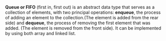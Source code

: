 <html>
<body>
<p dir="ltr"><strong>Queue or FIFO</strong> (first in, first out) is an abstract data type that serves as a collection of elements, with two principal operations: <strong>enqueue</strong>, the process of adding an element to the collection.(The element is added from the rear side) and <strong>dequeue</strong>, the process of removing the first element that was added. (The element is removed from the front side). It can be implemented by using both array and linked list.</p>
</body>
</html>
